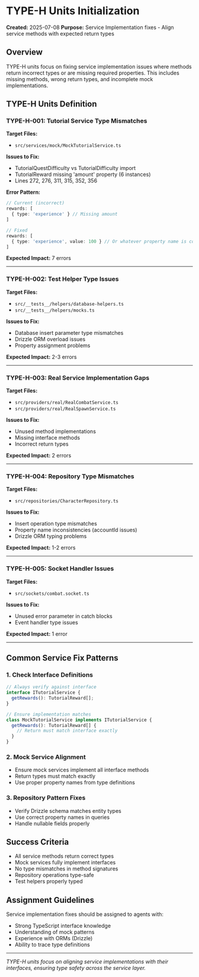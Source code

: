 # TYPE-H Units Initialization

**Created:** 2025-07-08
**Purpose:** Service Implementation fixes - Align service methods with expected return types

## Overview

TYPE-H units focus on fixing service implementation issues where methods return incorrect types or are missing required properties. This includes missing methods, wrong return types, and incomplete mock implementations.

## TYPE-H Units Definition

### TYPE-H-001: Tutorial Service Type Mismatches
**Target Files:**
- `src/services/mock/MockTutorialService.ts`

**Issues to Fix:**
- TutorialQuestDifficulty vs TutorialDifficulty import
- TutorialReward missing 'amount' property (6 instances)
- Lines 272, 276, 311, 315, 352, 356

**Error Pattern:**
```typescript
// Current (incorrect)
rewards: [
  { type: 'experience' } // Missing amount
]

// Fixed
rewards: [
  { type: 'experience', value: 100 } // Or whatever property name is correct
]
```

**Expected Impact:** 7 errors

---

### TYPE-H-002: Test Helper Type Issues
**Target Files:**
- `src/__tests__/helpers/database-helpers.ts`
- `src/__tests__/helpers/mocks.ts`

**Issues to Fix:**
- Database insert parameter type mismatches
- Drizzle ORM overload issues
- Property assignment problems

**Expected Impact:** 2-3 errors

---

### TYPE-H-003: Real Service Implementation Gaps
**Target Files:**
- `src/providers/real/RealCombatService.ts`
- `src/providers/real/RealSpawnService.ts`

**Issues to Fix:**
- Unused method implementations
- Missing interface methods
- Incorrect return types

**Expected Impact:** 2 errors

---

### TYPE-H-004: Repository Type Mismatches
**Target Files:**
- `src/repositories/CharacterRepository.ts`

**Issues to Fix:**
- Insert operation type mismatches
- Property name inconsistencies (accountId issues)
- Drizzle ORM typing problems

**Expected Impact:** 1-2 errors

---

### TYPE-H-005: Socket Handler Issues
**Target Files:**
- `src/sockets/combat.socket.ts`

**Issues to Fix:**
- Unused error parameter in catch blocks
- Event handler type issues

**Expected Impact:** 1 error

---

## Common Service Fix Patterns

### 1. Check Interface Definitions
```typescript
// Always verify against interface
interface ITutorialService {
  getRewards(): TutorialReward[];
}

// Ensure implementation matches
class MockTutorialService implements ITutorialService {
  getRewards(): TutorialReward[] {
    // Return must match interface exactly
  }
}
```

### 2. Mock Service Alignment
- Ensure mock services implement all interface methods
- Return types must match exactly
- Use proper property names from type definitions

### 3. Repository Pattern Fixes
- Verify Drizzle schema matches entity types
- Use correct property names in queries
- Handle nullable fields properly

## Success Criteria

- All service methods return correct types
- Mock services fully implement interfaces
- No type mismatches in method signatures
- Repository operations type-safe
- Test helpers properly typed

## Assignment Guidelines

Service implementation fixes should be assigned to agents with:
- Strong TypeScript interface knowledge
- Understanding of mock patterns
- Experience with ORMs (Drizzle)
- Ability to trace type definitions

---

*TYPE-H units focus on aligning service implementations with their interfaces, ensuring type safety across the service layer.*